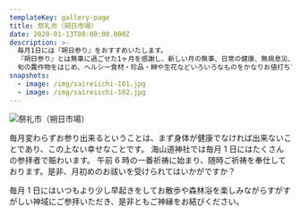 ```yaml
---
templateKey: gallery-page
title: 祭礼市（朔日市場）
date: 2020-01-13T00:00:00.000Z
description: >-
  毎月1日には『朔日参り』をおすすめいたします。
  『朔日参り』とは無事に過ごせた1ヶ月を感謝し、新しい月の無事、日常の健康、無病息災、また商売繁盛や家内安全などをご祈念しこれからも変わらず神様のご加護が頂けるように神社に参拝してご祈願するものです。
  旬の農作物をはじめ、ヘルシー食材・珍品・榊や生花などいろいろなものをかなりお値打ちで皆さまに提供しています。
snapshots:
  - image: /img/saireiichi-101.jpg
  - image: /img/saireiichi-102.jpg
---
```


![祭礼市（朔日市場）](/img/saireiichi-3073.jpg)

毎月変わらずお参り出来るということは、まず身体が健康でなければ出来ないことであり、この上ない幸せなことです。
海山道神社では毎月 1 日にはたくさんの参拝者で賑わいます。
午前 6 時の一番祈祷に始まり、随時ご祈祷を奉仕しております。是非、月初めのお祓いを受けられてはいかがですか？

毎月 1 日にはいつもより少し早起きをしてお散歩や森林浴を楽しみながらすがすがしい神域にご参拝いただき、是非ともご神縁をお結びください。
